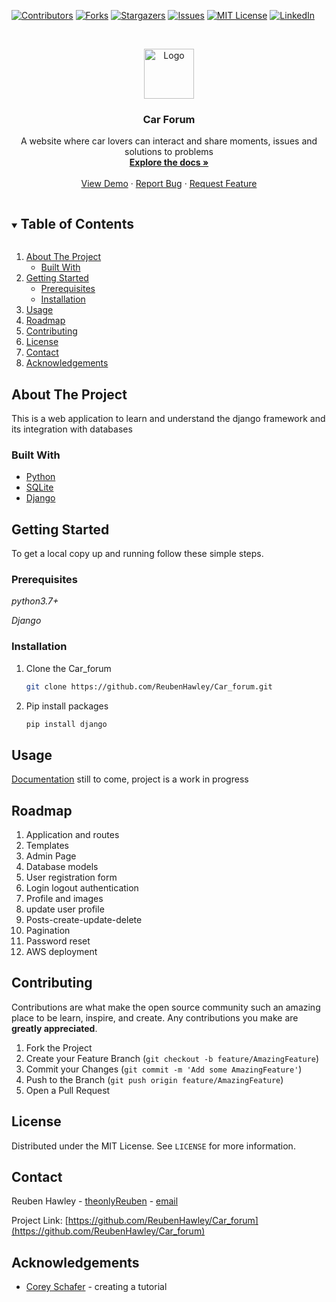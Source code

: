 [![Contributors][contributors-shield]][contributors-url]
[![Forks][forks-shield]][forks-url]
[![Stargazers][stars-shield]][stars-url]
[![Issues][issues-shield]][issues-url]
[![MIT License][license-shield]][license-url]
[![LinkedIn][linkedin-shield]][linkedin-url]



<!-- PROJECT LOGO -->
<br />
<p align="center">
  <a href="https://github.com/ReubenHawley/Car_forum">
    <img src="images/logo.png" alt="Logo" width="80" height="80">
  </a>

  <h3 align="center">Car Forum</h3>

  <p align="center">
    A website where car lovers can interact and share moments, issues and solutions to problems
    <br />
    <a href="https://github.com/ReubenHawley/Car_forum"><strong>Explore the docs »</strong></a>
    <br />
    <br />
    <a href="https://github.com/ReubenHawley/Car_forum">View Demo</a>
    ·
    <a href="https://github.com/ReubenHawley/Car_forum/issues">Report Bug</a>
    ·
    <a href="https://github.com/ReubenHawley/Car_forum/issues">Request Feature</a>
  </p>
</p>



<!-- TABLE OF CONTENTS -->
<details open="open">
  <summary><h2 style="display: inline-block">Table of Contents</h2></summary>
  <ol>
    <li>
      <a href="#about-the-project">About The Project</a>
      <ul>
        <li><a href="#built-with">Built With</a></li>
      </ul>
    </li>
    <li>
      <a href="#getting-started">Getting Started</a>
      <ul>
        <li><a href="#prerequisites">Prerequisites</a></li>
        <li><a href="#installation">Installation</a></li>
      </ul>
    </li>
    <li><a href="#usage">Usage</a></li>
    <li><a href="#roadmap">Roadmap</a></li>
    <li><a href="#contributing">Contributing</a></li>
    <li><a href="#license">License</a></li>
    <li><a href="#contact">Contact</a></li>
    <li><a href="#acknowledgements">Acknowledgements</a></li>
  </ol>
</details>



<!-- ABOUT THE PROJECT -->
## About The Project

This is a web application to learn and understand the django framework and its integration with databases

### Built With

* [Python](https://python.org/)
* [SQLite](https://www.sqlite.org/index.html)
* [Django](https://www.djangoproject.com/)



<!-- GETTING STARTED -->
## Getting Started

To get a local copy up and running follow these simple steps.

### Prerequisites

*python3.7+*

*Django*

### Installation

1. Clone the Car_forum
   ```sh
   git clone https://github.com/ReubenHawley/Car_forum.git
   ```
2. Pip install packages
   ```sh
   pip install django
   ```



<!-- USAGE EXAMPLES -->
## Usage
[Documentation](https://example.com) still to come, project is a work in progress



<!-- ROADMAP -->
## Roadmap
1. Application and routes
2. Templates
3. Admin Page
4. Database models
5. User registration form
6. Login logout authentication
7. Profile and images
8. update user profile
9. Posts-create-update-delete
10. Pagination
11. Password reset
12. AWS deployment
    
<!-- CONTRIBUTING -->
## Contributing

Contributions are what make the open source community such an amazing place to be learn, inspire, and create. Any contributions you make are **greatly appreciated**.

1. Fork the Project
2. Create your Feature Branch (`git checkout -b feature/AmazingFeature`)
3. Commit your Changes (`git commit -m 'Add some AmazingFeature'`)
4. Push to the Branch (`git push origin feature/AmazingFeature`)
5. Open a Pull Request



<!-- LICENSE -->
## License

Distributed under the MIT License. See `LICENSE` for more information.



<!-- CONTACT -->
## Contact

Reuben Hawley - [theonlyReuben](https://twitter.com/theonlyReuben) - [email](reubenhawley@gmail.com)

Project Link: [https://github.com/ReubenHawley/Car_forum](https://github.com/ReubenHawley/Car_forum)



<!-- ACKNOWLEDGEMENTS -->
## Acknowledgements

* [Corey Schafer](https://github.com/CoreyMSchafer) - creating a tutorial






<!-- MARKDOWN LINKS & IMAGES -->
<!-- https://www.markdownguide.org/basic-syntax/#reference-style-links -->
[contributors-shield]: https://img.shields.io/github/contributors/ReubenHawley/Car_forum.svg?style=for-the-badge
[contributors-url]: https://github.com/ReubenHawley/Car_forum/graphs/contributors
[forks-shield]: https://img.shields.io/github/forks/ReubenHawley/Car_forum.svg?style=for-the-badge
[forks-url]: https://github.com/ReubenHawley/Car_forum/network/members
[stars-shield]: https://img.shields.io/github/stars/ReubenHawley/Car_forum.svg?style=for-the-badge
[stars-url]: https://github.com/ReubenHawley/Car_forum/stargazers
[issues-shield]: https://img.shields.io/github/issues/ReubenHawley/Car_forum.svg?style=for-the-badge
[issues-url]: https://github.com/ReubenHawley/Car_forum/issues
[license-shield]: https://img.shields.io/github/license/ReubenHawley/Car_forum.svg?style=for-the-badge
[license-url]: https://github.com/ReubenHawley/Car_forum/blob/master/LICENSE.txt
[linkedin-shield]: https://img.shields.io/badge/-LinkedIn-black.svg?style=for-the-badge&logo=linkedin&colorB=555
[linkedin-url]: https://www.linkedin.com/in/reuben-hawley-976520109/
